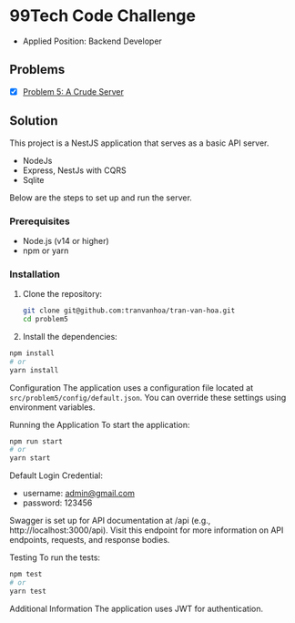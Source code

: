 # 99Tech Code Challenge

- Applied Position: Backend Developer

## Problems

- [x] [Problem 5: A Crude Server](https://s5tech.notion.site/Problem-5-A-Crude-Server-b2978984b3c64b7dae6451f1c215bef7)

## Solution

This project is a NestJS application that serves as a basic API server.

- NodeJs
- Express, NestJs with CQRS
- Sqlite

Below are the steps to set up and run the server.

### Prerequisites

- Node.js (v14 or higher)
- npm or yarn

### Installation

1. Clone the repository:
   ```sh
   git clone git@github.com:tranvanhoa/tran-van-hoa.git
   cd problem5
   ```
2. Install the dependencies:

```sh
npm install
# or
yarn install
```

Configuration
The application uses a configuration file located at `src/problem5/config/default.json`. You can override these settings using environment variables.

Running the Application
To start the application:

```sh
npm run start
# or
yarn start
```

Default Login Credential:

- username: admin@gmail.com
- password: 123456

Swagger is set up for API documentation at /api (e.g., http://localhost:3000/api). Visit this endpoint for more information on API endpoints, requests, and response bodies.

Testing
To run the tests:

```sh
npm test
# or
yarn test
```

Additional Information
The application uses JWT for authentication.
